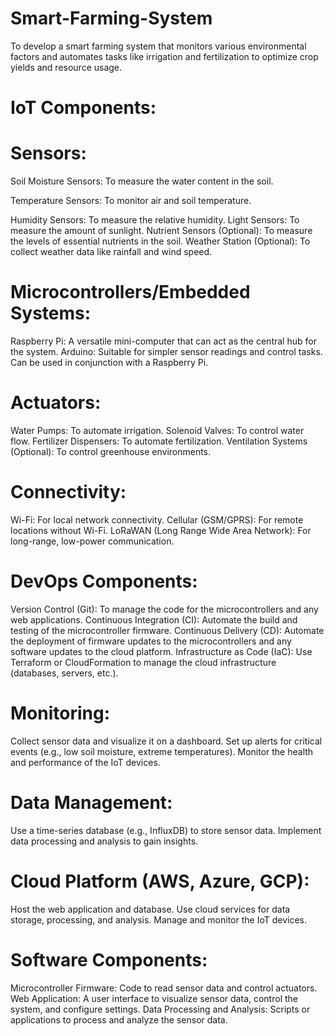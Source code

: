 # Smart-Farming-System
To develop a smart farming system that monitors various environmental factors and automates tasks like irrigation and fertilization to optimize crop yields and resource usage.

# IoT Components:

# Sensors:
Soil Moisture Sensors: To measure the water content in the soil.

Temperature Sensors: To monitor air and soil temperature.

Humidity Sensors: To measure the relative humidity.
Light Sensors: To measure the amount of sunlight.
Nutrient Sensors (Optional): To measure the levels of essential nutrients in the soil.
Weather Station (Optional): To collect weather data like rainfall and wind speed.

# Microcontrollers/Embedded Systems:
Raspberry Pi: A versatile mini-computer that can act as the central hub for the system.
Arduino: Suitable for simpler sensor readings and control tasks. Can be used in conjunction with a Raspberry Pi.

# Actuators:
Water Pumps: To automate irrigation.
Solenoid Valves: To control water flow.
Fertilizer Dispensers: To automate fertilization.
Ventilation Systems (Optional): To control greenhouse environments.

# Connectivity:
Wi-Fi: For local network connectivity.
Cellular (GSM/GPRS): For remote locations without Wi-Fi.
LoRaWAN (Long Range Wide Area Network): For long-range, low-power communication.

# DevOps Components:
Version Control (Git): To manage the code for the microcontrollers and any web applications.
Continuous Integration (CI): Automate the build and testing of the microcontroller firmware.
Continuous Delivery (CD): Automate the deployment of firmware updates to the microcontrollers and any software updates to the cloud platform.
Infrastructure as Code (IaC): Use Terraform or CloudFormation to manage the cloud infrastructure (databases, servers, etc.).

# Monitoring:
Collect sensor data and visualize it on a dashboard.
Set up alerts for critical events (e.g., low soil moisture, extreme temperatures).
Monitor the health and performance of the IoT devices.

# Data Management:
Use a time-series database (e.g., InfluxDB) to store sensor data.
Implement data processing and analysis to gain insights.

# Cloud Platform (AWS, Azure, GCP):
Host the web application and database.
Use cloud services for data storage, processing, and analysis.
Manage and monitor the IoT devices.

# Software Components:
Microcontroller Firmware: Code to read sensor data and control actuators.
Web Application: A user interface to visualize sensor data, control the system, and configure settings.
Data Processing and Analysis: Scripts or applications to process and analyze the sensor data.
